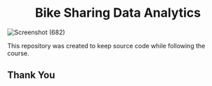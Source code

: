 <h1 align="center">Bike Sharing Data Analytics</h1>

![Screenshot (682)](https://github.com/sntdshrly/bike-sharing-analytics/assets/71547739/665402eb-4af4-4c69-897d-e142e10ade83)

This repository was created to keep source code while following the course.

## Thank You
